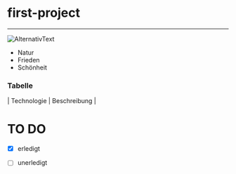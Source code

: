 # first-project

---

![AlternativText](https://www.fotowissen.eu/wp-content/uploads/2022/09/raus-in-die-natur-fotografieren-titelbild-7.jpg)

<!-- Die Natur schenkt Frieden und Schönheit-->

- Natur
- Frieden
- Schönheit

### Tabelle

| Technologie | Beschreibung |

# TO DO

- [x] erledigt
- [ ] unerledigt




